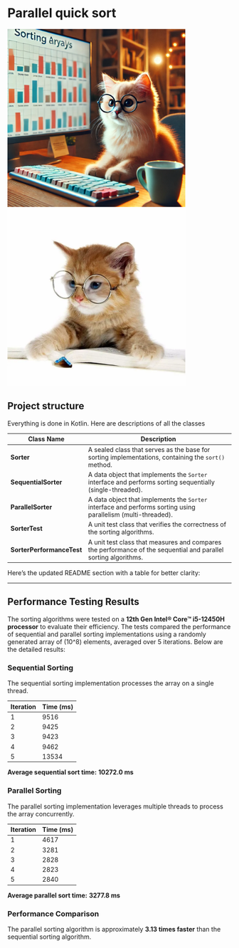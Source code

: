 # Parallel quick sort

<p align="start">
  <img src="pictures/img1.png" alt="Image 1" width="400"/>
  <img src="pictures/img2.png" alt="Image 2" width="400"/>
</p>



## Project structure
Everything is done in Kotlin. Here are descriptions of all the classes

| **Class Name**        | **Description**                                                                                      |
|------------------------|-----------------------------------------------------------------------------------------------------|
| **Sorter**            | A sealed class that serves as the base for sorting implementations, containing the `sort()` method. |
| **SequentialSorter**  | A data object that implements the `Sorter` interface and performs sorting sequentially (single-threaded). |
| **ParallelSorter**    | A data object that implements the `Sorter` interface and performs sorting using parallelism (multi-threaded). |
| **SorterTest**        | A unit test class that verifies the correctness of the sorting algorithms.                          |
| **SorterPerformanceTest** | A unit test class that measures and compares the performance of the sequential and parallel sorting algorithms. | 

Here’s the updated README section with a table for better clarity:

---

## Performance Testing Results

The sorting algorithms were tested on a **12th Gen Intel® Core™ i5-12450H processor** to evaluate their efficiency. The tests compared the performance of sequential and parallel sorting implementations using a randomly generated array of \(10^8\) elements, averaged over 5 iterations. Below are the detailed results:

### Sequential Sorting
The sequential sorting implementation processes the array on a single thread.

| **Iteration** | **Time (ms)** |
|---------------|---------------|
| 1             | 9516          |
| 2             | 9425          |
| 3             | 9423          |
| 4             | 9462          |
| 5             | 13534         |

**Average sequential sort time:** **10272.0 ms**

### Parallel Sorting
The parallel sorting implementation leverages multiple threads to process the array concurrently.

| **Iteration** | **Time (ms)** |
|---------------|---------------|
| 1             | 4617          |
| 2             | 3281          |
| 3             | 2828          |
| 4             | 2823          |
| 5             | 2840          |

**Average parallel sort time:** **3277.8 ms**

### Performance Comparison
The parallel sorting algorithm is approximately **3.13 times faster** than the sequential sorting algorithm.